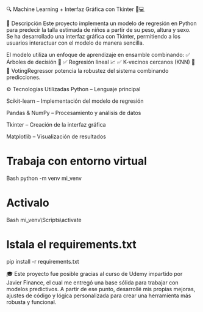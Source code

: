 🔍 Machine Learning + Interfaz Gráfica con Tkinter 🧠💻

📌 Descripción
Este proyecto implementa un modelo de regresión en Python para predecir la talla estimada de niños a partir de su peso, altura y sexo. Se ha desarrollado una interfaz gráfica con Tkinter, permitiendo a los usuarios interactuar con el modelo de manera sencilla.

El modelo utiliza un enfoque de aprendizaje en ensamble combinando: ✅ Árboles de decisión 🌳 ✅ Regresión lineal 📈 ✅ K-vecinos cercanos (KNN) 📍 🔹 VotingRegressor potencia la robustez del sistema combinando predicciones.

⚙️ Tecnologías Utilizadas
Python – Lenguaje principal

Scikit-learn – Implementación del modelo de regresión

Pandas & NumPy – Procesamiento y análisis de datos

Tkinter – Creación de la interfaz gráfica

Matplotlib – Visualización de resultados

# Trabaja con entorno virtual 
Bash
python -m venv mi_venv

# Activalo
Bash
mi_venv\Scripts\activate

# Istala el requirements.txt
pip install -r requirements.txt


🎓 Este proyecto fue posible gracias al curso de Udemy impartido por Javier Finance, el cual me entregó una base sólida para trabajar con modelos predictivos. A partir de ese punto, desarrollé mis propias mejoras, ajustes de código y lógica personalizada para crear una herramienta más robusta y funcional.

